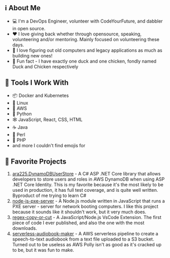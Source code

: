 ## :information_source: About Me
* :computer: I'm a DevOps Engineer, volunteer with CodeYourFuture, and dabbler in open source.
* :heart: I love giving back whether through opensource, speaking, volunteering and/or mentoring. Mainly focused on volunteering these days.
* :floppy_disk: I love figuring out old computers and legacy applications as much as building new ones! 
* :rooster: Fun fact - I have exactly one duck and one chicken, fondly named Duck and Chicken respectively

## :hammer: Tools I Work With
* 📦 Docker and Kubernetes
* :penguin: Linux
* 🌊 AWS 
* :snake: Python
* 🕸️ JavaScript, React, CSS, HTML 
* ☕ Java
* 🐪 Perl 
* 🐘 PHP
* and more I couldn't find emojis for

## :open_file_folder: Favorite Projects
1. <a href="https://github.com/Ara225/ara225.DynamoDBUserStore">ara225.DynamoDBUserStore</a> - A C# ASP .NET Core library that allows developers to store users and roles in AWS DynamoDB when using ASP .NET Core Identity. This is my favorite because it's the most likely to be used in production, it has full test coverage, and is quite well written. Byproduct of me trying to learn C#
2. <a href="https://github.com/Ara225/node-js-pxe-server">node-js-pxe-server</a> - A Node.js module written in JavaScript that runs a PXE server - server for network booting computers. I like this project because it sounds like it shouldn't work, but it very much does.
3. <a href="https://github.com/Ara225/regex-copy-or-cut">regex-copy-or-cut</a> - A JavaScript/Node.js VsCode Extension. The first piece of code I ever published, and also the one with the most downloads.
4. <a href="https://github.com/Ara225/serverless-audiobook-maker">serverless-audiobook-maker</a> - A AWS serverless pipeline to create a speech-to-text audiobook from a text file uploaded to a S3 bucket. Turned out to be useless as AWS Polly isn't as good as it's cracked up to be, but it was fun to make.
